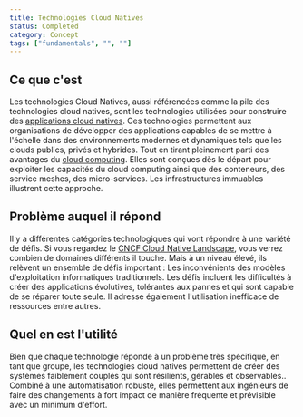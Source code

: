 ```yaml
---
title: Technologies Cloud Natives
status: Completed
category: Concept
tags: ["fundamentals", "", ""]
---
```


## Ce que c'est

Les technologies Cloud Natives, aussi référencées comme la pile des technologies cloud natives, sont les technologies
utilisées pour construire des [applications cloud natives](/cloud-native-apps/).
Ces technologies permettent aux organisations de développer des applications capables de se mettre à l'échelle dans des environnements
modernes et dynamiques tels que les clouds publics, privés et hybrides.
Tout en tirant pleinement parti des avantages du [cloud computing](/cloud-computing/).
Elles sont conçues dès le départ pour exploiter les capacités du cloud computing ainsi que des conteneurs, des service meshes, des micro-services. Les infrastructures immuables illustrent cette approche.

## Problème auquel il répond

Il y a différentes catégories technologiques qui vont répondre à une variété de défis.
Si vous regardez le [CNCF Cloud Native Landscape](https://landscape.cncf.io/), vous verrez combien
de domaines différents il touche.
Mais à un niveau élevé, ils relèvent un ensemble de défis important :
Les inconvénients des modèles d'exploitation informatiques traditionnels.
Les défis incluent les difficultés à créer des applications évolutives, tolérantes aux pannes et qui sont
capable de se réparer toute seule. Il adresse également l'utilisation inefficace de ressources entre autres.

## Quel en est l'utilité

Bien que chaque technologie réponde à un problème très spécifique,
en tant que groupe, les technologies cloud natives permettent de créer des systèmes faiblement couplés qui sont résilients, gérables et observables..
Combiné à une automatisation robuste, elles permettent aux ingénieurs de faire des changements à fort impact de manière fréquente et prévisible avec un minimum d'effort.
